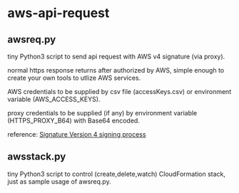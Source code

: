 # aws-api-request

## awsreq.py
tiny Python3 script to send api request with AWS v4 signature (via proxy).

normal https response returns after authorized by AWS,
simple enough to create your own tools to utlize AWS services.

AWS credentials to be supplied by csv file (accessKeys.csv) or environment variable (AWS_ACCESS_KEYS).

proxy credentials to be supplied (if any) by environment variable (HTTPS_PROXY_B64) with Base64 encoded.

reference:
  [Signature Version 4 signing process](https://docs.aws.amazon.com/general/latest/gr/signature-version-4.html)

## awsstack.py
tiny Python3 script to control (create,delete,watch) CloudFormation stack,
just as sample usage of awsreq.py.
